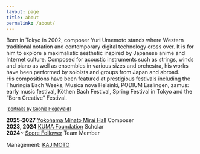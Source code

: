 ```yaml
---
layout: page
title: about
permalink: /about/
---
```


Born in Tokyo in 2002, composer Yuri Umemoto stands where Western traditional notation and contemporary digital technology cross over. It is for him to explore a maximalistic aesthetic inspired by Japanese anime and Internet culture. Composed for acoustic instruments such as strings, winds and piano as well as ensembles in various sizes and orchestra, his works have been performed by soloists and groups from Japan and abroad.  
His compositions have been featured at prestigious festivals including the Thuringia Bach Weeks, Musica nova Helsinki, PODIUM Esslingen, zamus: early music festival, Köthen Bach Festival, Spring Festival in Tokyo and the “Born Creative” Festival.  

<small>[[portraits by Sophia Hegewald](https://sophia-hegewald.de/yuri-umemoto-komponist)]</small>  

**2025-2027** [Yokohama Minato Mirai Hall](https://yokohama-minatomiraihall.jp/en/index.html) Composer  
**2023, 2024** [KUMA Foundation](https://kuma-foundation.org/student/yuri-umemoto/) Scholar  
**2024~** [Score Follower](https://www.scorefollower.org/about/) Team Member  

Management: [KAJIMOTO](https://www.kajimotomusic.com/eng/artists-projects/yuri-umemoto/)